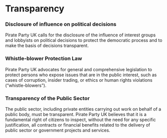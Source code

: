 Transparency
============

### Disclosure of influence on political decisions
Pirate Party UK calls for the disclosure of the influence of interest groups and
lobbyists on political decisions to protect the democratic process and
to make the basis of decisions transparent.

### Whistle-blower Protection Law
Pirate Party UK advocates for general and comprehensive legislation to protect
persons who expose issues that are in the public interest, such as cases
of corruption, insider trading, or ethics or human rights violations
 (“whistle-blowers”).

### Transparency of the Public Sector
The public sector, including private entities carrying out work on
behalf of a public body, must be transparent. Pirate Party UK believes that it
is a fundamental right of citizens to inspect, without the need for any
specific justification, all contracts or financial benefits related to
the delivery of public sector or government projects and services.

